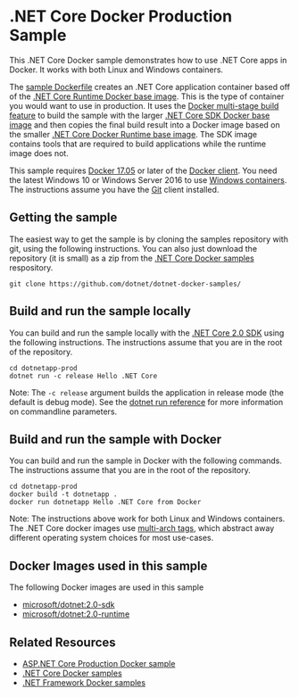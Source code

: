 # .NET Core Docker Production Sample

This .NET Core Docker sample demonstrates how to use .NET Core apps in Docker. It works with both Linux and Windows containers.

The [sample Dockerfile](Dockerfile) creates an .NET Core application container based off of the [.NET Core Runtime Docker base image](https://hub.docker.com/r/microsoft/dotnet/). This is the type of container you would want to use in production. It uses the [Docker multi-stage build feature](https://github.com/dotnet/announcements/issues/18) to build the sample with the larger [.NET Core SDK Docker base image](https://hub.docker.com/r/microsoft/dotnet/) and then copies the final build result into a Docker image based on the smaller [.NET Core Docker Runtime base image](https://hub.docker.com/r/microsoft/dotnet/). The SDK image contains tools that are required to build applications while the runtime image does not.

This sample requires [Docker 17.05](https://docs.docker.com/release-notes/docker-ce/#17050-ce-2017-05-04) or later of the [Docker client](https://www.docker.com/products/docker). You need the latest Windows 10 or Windows Server 2016 to use [Windows containers](http://aka.ms/windowscontainers). The instructions assume you have the [Git](https://git-scm.com/downloads) client installed.

## Getting the sample

The easiest way to get the sample is by cloning the samples repository with git, using the following instructions. You can also just download the repository (it is small) as a zip from the [.NET Core Docker samples](https://github.com/dotnet/dotnet-docker-samples/) respository.

```console
git clone https://github.com/dotnet/dotnet-docker-samples/
```

## Build and run the sample locally

You can build and run the sample locally with the [.NET Core 2.0 SDK](https://www.microsoft.com/net/download/core) using the following instructions. The instructions assume that you are in the root of the repository.

```console
cd dotnetapp-prod
dotnet run -c release Hello .NET Core
```

Note: The `-c release` argument builds the application in release mode (the default is debug mode). See the [dotnet run reference](https://docs.microsoft.com/dotnet/core/tools/dotnet-run) for more information on commandline parameters.

## Build and run the sample with Docker

You can build and run the sample in Docker with the following commands. The instructions assume that you are in the root of the repository.

```console
cd dotnetapp-prod
docker build -t dotnetapp .
docker run dotnetapp Hello .NET Core from Docker
```

Note: The instructions above work for both Linux and Windows containers. The .NET Core docker images use [multi-arch tags](https://github.com/dotnet/announcements/issues/14), which abstract away different operating system choices for most use-cases.

## Docker Images used in this sample

The following Docker images are used in this sample

* [microsoft/dotnet:2.0-sdk](https://hub.docker.com/r/microsoft/dotnet)
* [microsoft/dotnet:2.0-runtime](https://hub.docker.com/r/microsoft/dotnet)

## Related Resources

* [ASP.NET Core Production Docker sample](https://github.com/dotnet/dotnet-docker-samples/blob/master/aspnetapp/README.md)
* [.NET Core Docker samples](https://github.com/dotnet/dotnet-docker-samples/blob/master/README.md)
* [.NET Framework Docker samples](https://github.com/Microsoft/dotnet-framework-docker-samples)

